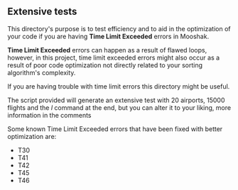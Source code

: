 ## Extensive tests

This directory's purpose is to test efficiency and to aid in the optimization of your code if you are having **Time Limit Exceeded**
errors in Mooshak.

**Time Limit Exceeded** errors can happen as a result of flawed loops, however, in this project, time limit exceeded errors might also 
occur as a result of poor code optimization not directly related to your sorting algorithm's complexity.

If you are having trouble with time limit errors this directory might be useful.

The script provided will generate an extensive test with 20 airports, 15000 flights and the *l* command at the end, 
but you can alter it to your liking, more information in the comments

Some known Time Limit Exceeded errors that have been fixed with better optimization are:
- T30
- T41 
- T42 
- T45
- T46
